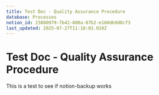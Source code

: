 ```yaml
---
title: Test Doc - Quality Assurance Procedure
database: Processes
notion_id: 23880979-7b42-800a-87b2-e160db9d0cf3
last_updated: 2025-07-27T11:18:03.010Z
---
```


# Test Doc - Quality Assurance Procedure


This is a test to see if notion-backup works

